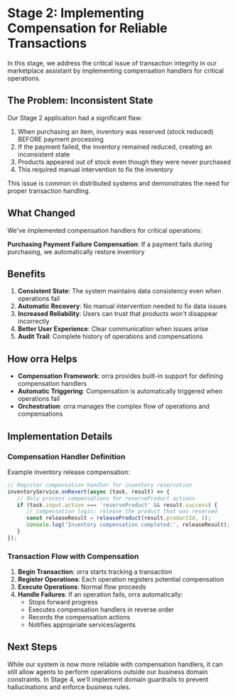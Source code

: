 # Stage 2: Implementing Compensation for Reliable Transactions

In this stage, we address the critical issue of transaction integrity in our marketplace assistant by implementing compensation handlers for critical operations.

## The Problem: Inconsistent State

Our Stage 2 application had a significant flaw:

1. When purchasing an item, inventory was reserved (stock reduced) BEFORE payment processing
2. If the payment failed, the inventory remained reduced, creating an inconsistent state
3. Products appeared out of stock even though they were never purchased
4. This required manual intervention to fix the inventory

This issue is common in distributed systems and demonstrates the need for proper transaction handling.

## What Changed

We've implemented compensation handlers for critical operations:

**Purchasing Payment Failure Compensation**: If a payment fails during purchasing, we automatically restore inventory

## Benefits

1. **Consistent State**: The system maintains data consistency even when operations fail
2. **Automatic Recovery**: No manual intervention needed to fix data issues
3. **Increased Reliability**: Users can trust that products won't disappear incorrectly
4. **Better User Experience**: Clear communication when issues arise
5. **Audit Trail**: Complete history of operations and compensations

## How orra Helps

- **Compensation Framework**: orra provides built-in support for defining compensation handlers
- **Automatic Triggering**: Compensation is automatically triggered when operations fail
- **Orchestration**: orra manages the complex flow of operations and compensations

## Implementation Details

### Compensation Handler Definition

Example inventory release compensation:

```javascript
// Register compensation handler for inventory reservation
inventoryService.onRevert(async (task, result) => {
   // Only process compensations for reserveProduct actions
   if (task.input.action === 'reserveProduct' && result.success) {
      // Compensation logic: release the product that was reserved
      const releaseResult = releaseProduct(result.productId, 1);
      console.log('Inventory compensation completed:', releaseResult);
   }
});
```

### Transaction Flow with Compensation

1. **Begin Transaction**: orra starts tracking a transaction
2. **Register Operations**: Each operation registers potential compensation
3. **Execute Operations**: Normal flow proceeds
4. **Handle Failures**: If an operation fails, orra automatically:
    - Stops forward progress
    - Executes compensation handlers in reverse order
    - Records the compensation actions
    - Notifies appropriate services/agents

## Next Steps

While our system is now more reliable with compensation handlers, it can still allow agents to perform operations outside our business domain constraints. In Stage 4, we'll implement domain guardrails to prevent hallucinations and enforce business rules.
